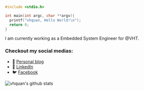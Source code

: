 ```c
#include <stdio.h>

int main(int argc, char **argv){
  printf("vhquan, Hello World!\n");
  return 0;
}
```
I am currently working as a Embedded System Engineer for @VHT.
### Checkout my social medias:
- 💬 [Personal blog](https://vhquan.github.io)
- 🔗 [LinkedIn](https://www.linkedin.com/in/vhquan/)
- 🐦 [Facebook](https://www.facebook.com/hongquan.az/)

![vhquan's github stats](https://github-readme-stats.vercel.app/api?username=vhquan&show_icons=true&theme=dark)
